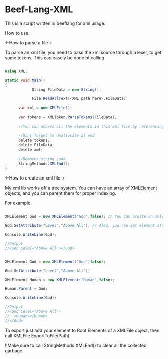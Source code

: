 # Beef-Lang-XML
This is a script written in beeflang for xml usage.

How to use.

<-How to parse a file->

To parse an xml file, you need to pass the xml source through a lexer, to get some tokens. This can easely be done bt calling

```csharp

using XML;

static void Main()
{
			String FileData = new String();

			File.ReadAllText(<XML path here>,FileData);
      
      var xml = new XMLFile();
      
      var tokens = XMLToken.ParseTokens(FileData);
      
      //You can access all the elements in this xml file by referencing "RootElements"
      
      //Dont forget to deallocate at end
      delete tokens;
      delete FileData;
      delete xml;
      
      //Removes string junk
      StringMethods.XMLEnd();
}

```

<-How to create an xml file->

My xml lib works off a tree system. You can have an array of XMLElement objects, and you can parent them for proper indexing.

For example.

```csharp

XMLElement God = new XMLElement("God",false); // You can create an xmlelement with the parameters (Name, Collapsed)

God.SetAttribute("Level","Above All"); // Also, you can set element attributes by calling SetAttribute (Attribute Name, Attribute Value)

Console.WriteLine(God);

//Output
//<God Level="Above All"></God>

```

```csharp

XMLElement God = new XMLElement("God",false); 

God.SetAttribute("Level","Above All"); 

XMLElement Human = new XMLElement("Human",false); 

Human.Parent = God;

Console.WriteLine(God);

//Output
//<God Level="Above All">
//  <Human></Human>
//</God>

```

To export just add your element to Root Elements of a XMLFile object, then call XMLFile.ExportToFile(Path)

!!Make sure to call StringMethods.XMLEnd() to clear all the collected garbage.
